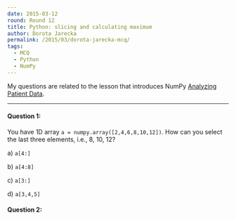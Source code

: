 ```yaml
---
date: 2015-03-12
round: Round 12
title: Python: slicing and calculating maximum
author: Dorota Jarecka
permalink: /2015/03/dorota-jarecka-mcq/
tags:
  - MCQ
  - Python
  - NumPy
---
```


My questions are related to the lesson that introduces NumPy [Analyzing Patient Data](http://software-carpentry.org/v5/novice/python/01-numpy.html).

---

#### Question 1:

You have 1D array `a = numpy.array([2,4,6,8,10,12])`. How can you select the last three elements, i.e., 8, 10, 12?

a) `a[4:]`

b) `a[4:8]`

c) `a[3:]`

d) `a[3,4,5]`

#### Question 2:


